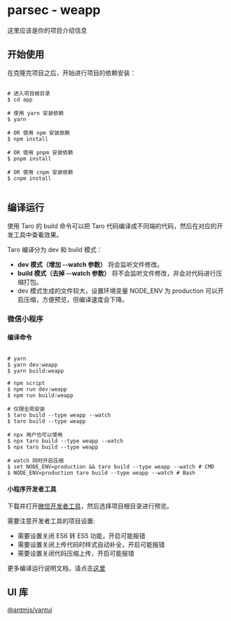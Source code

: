 # parsec - weapp

这里应该是你的项目介绍信息

## 开始使用

在克隆完项目之后，开始进行项目的依赖安装：



```shell

# 进入项目根目录
$ cd app

# 使用 yarn 安装依赖
$ yarn

# OR 使用 npm 安装依赖
$ npm install

# OR 使用 pnpm 安装依赖
$ pnpm install

# OR 使用 cnpm 安装依赖
$ cnpm install


```
## 编译运行

使用 Taro 的 build 命令可以把 Taro 代码编译成不同端的代码，然后在对应的开发工具中查看效果。

Taro 编译分为 dev 和 build 模式：

*  **dev 模式（增加 --watch 参数）** 将会监听文件修改。
*  **build 模式（去掉 --watch 参数）** 将不会监听文件修改，并会对代码进行压缩打包。
*  dev 模式生成的文件较大，设置环境变量 NODE_ENV 为 production 可以开启压缩，方便预览，但编译速度会下降。


### 微信小程序

#### 编译命令


```shell

# yarn
$ yarn dev:weapp
$ yarn build:weapp

# npm script
$ npm run dev:weapp
$ npm run build:weapp

# 仅限全局安装
$ taro build --type weapp --watch
$ taro build --type weapp

# npx 用户也可以使用
$ npx taro build --type weapp --watch
$ npx taro build --type weapp

# watch 同时开启压缩
$ set NODE_ENV=production && taro build --type weapp --watch # CMD
$ NODE_ENV=production taro build --type weapp --watch # Bash

```


#### 小程序开发者工具

下载并打开[微信开发者工具](https://developers.weixin.qq.com/miniprogram/dev/devtools/download.html)，然后选择项目根目录进行预览。

需要注意开发者工具的项目设置:

* 需要设置关闭 ES6 转 ES5 功能，开启可能报错
* 需要设置关闭上传代码时样式自动补全，开启可能报错
* 需要设置关闭代码压缩上传，开启可能报错


更多编译运行说明文档，请点击[这里](https://docs.taro.zone/docs/GETTING-STARTED#%E7%BC%96%E8%AF%91%E8%BF%90%E8%A1%8C)


## UI 库

[@antmjs/vantui](https://antmjs.github.io/vantui/main/#/home)


